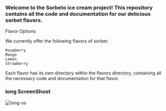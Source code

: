 ### Welcome to the <b>Sorbeto</b> ice cream project! This repository contains all the code and documentation for our delicious sorbet flavors.

Flavor Options

We currently offer the following flavors of sorbet:

    Raspberry
    Mango
    Lemon
    Strawberry

Each flavor has its own directory within the flavors directory, containing all the necessary code and documentation for that flavor.

### long ScreenShoot
![long-ss](https://user-images.githubusercontent.com/116990574/205667774-ab6dcfa9-cd31-4b90-99f2-151a1ffd21ea.png)
